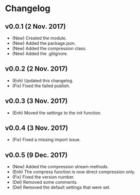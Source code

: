 # Changelog

## v0.0.1 (2 Nov. 2017)
- (New) Created the module.
- (New) Added the package.json.
- (New) Added the compression class.
- (New) Added the .gitignore.

## v0.0.2 (2 Nov. 2017)
- (Enh)	Updated this changelog.
- (Fix) Fixed the failed publish.

## v0.0.3 (3 Nov. 2017)
- (Enh) Moved the settings to the init function.

## v0.0.4 (3 Nov. 2017)
- (Fix) Fixed a missing import issue.

## v0.0.5 (9 Dec. 2017)
- (New) Added the compression stream methods.
- (Enh) The compress function is now direct compression only.
- (Fix) Fixed the version number.
- (Del) Removed some comments.
- (Del) Removed the default settings that were set.